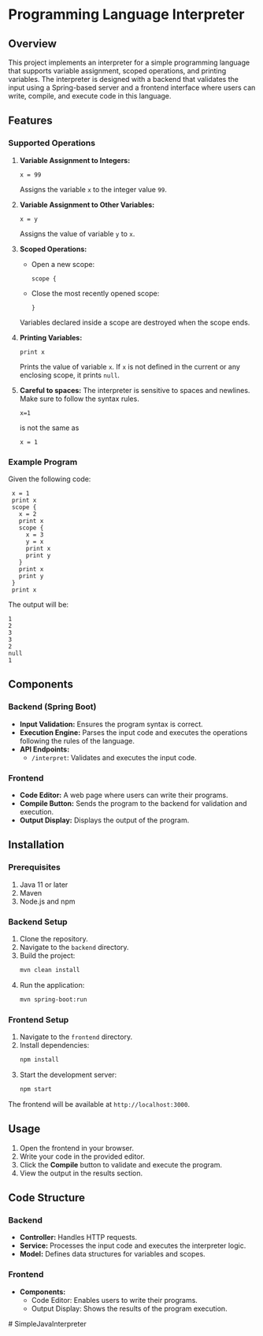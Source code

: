 # Programming Language Interpreter

## Overview

This project implements an interpreter for a simple programming language that supports variable assignment, scoped operations, and printing variables. The interpreter is designed with a backend that validates the input using a Spring-based server and a frontend interface where users can write, compile, and execute code in this language.

## Features

### Supported Operations
1. **Variable Assignment to Integers:**
   ```
   x = 99
   ```
   Assigns the variable `x` to the integer value `99`.

2. **Variable Assignment to Other Variables:**
   ```
   x = y
   ```
   Assigns the value of variable `y` to `x`.

3. **Scoped Operations:**
    - Open a new scope:
      ```
      scope {
      ```
    - Close the most recently opened scope:
      ```
      }
      ```
   Variables declared inside a scope are destroyed when the scope ends.

4. **Printing Variables:**
   ```
   print x
   ```
   Prints the value of variable `x`. If `x` is not defined in the current or any enclosing scope, it prints `null`.

5. **Careful to spaces:**
   The interpreter is sensitive to spaces and newlines. Make sure to follow the syntax rules.
    ```
    x=1
    ```
    is not the same as
    ```
    x = 1
    ```   

### Example Program

Given the following code:
```
 x = 1
 print x
 scope {
   x = 2
   print x
   scope {
     x = 3
     y = x
     print x
     print y
   }
   print x
   print y
 }
 print x
```

The output will be:
```
1
2
3
3
2
null
1
```

## Components

### Backend (Spring Boot)
- **Input Validation:** Ensures the program syntax is correct.
- **Execution Engine:** Parses the input code and executes the operations following the rules of the language.
- **API Endpoints:**
    - `/interpret`: Validates and executes the input code.

### Frontend
- **Code Editor:** A web page where users can write their programs.
- **Compile Button:** Sends the program to the backend for validation and execution.
- **Output Display:** Displays the output of the program.

## Installation

### Prerequisites
1. Java 11 or later
2. Maven
3. Node.js and npm

### Backend Setup
1. Clone the repository.
2. Navigate to the `backend` directory.
3. Build the project:
   ```bash
   mvn clean install
   ```
4. Run the application:
   ```bash
   mvn spring-boot:run
   ```

### Frontend Setup
1. Navigate to the `frontend` directory.
2. Install dependencies:
   ```bash
   npm install
   ```
3. Start the development server:
   ```bash
   npm start
   ```

The frontend will be available at `http://localhost:3000`.

## Usage
1. Open the frontend in your browser.
2. Write your code in the provided editor.
3. Click the **Compile** button to validate and execute the program.
4. View the output in the results section.

## Code Structure

### Backend
- **Controller:** Handles HTTP requests.
- **Service:** Processes the input code and executes the interpreter logic.
- **Model:** Defines data structures for variables and scopes.

### Frontend
- **Components:**
    - Code Editor: Enables users to write their programs.
    - Output Display: Shows the results of the program execution.


#   S i m p l e J a v a I n t e r p r e t e r  
 
